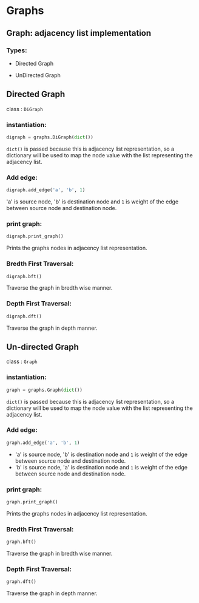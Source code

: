 # Graphs

## Graph: adjacency list implementation

### Types:

- Directed Graph

- UnDirected Graph

## Directed Graph

class : `DiGraph`

### instantiation:

```py
digraph = graphs.DiGraph(dict())
```

`dict()` is passed because this is adjacency list representation, so a dictionary will be used to map the node value with the list representing the adjacency list.


### Add edge:

```py
digraph.add_edge('a', 'b', 1)
```

'a' is source node, 'b' is destination node and `1` is weight of the edge between source node and destination node.


### print graph:

```py
digraph.print_graph()
```

Prints the graphs nodes in adjacency list representation.


### Bredth First Traversal:

```py
digraph.bft()
```

Traverse the graph in bredth wise manner.

### Depth First Traversal:

```py
digraph.dft()
```

Traverse the graph in depth manner.

## Un-directed Graph

class : `Graph`

### instantiation:

```py
graph = graphs.Graph(dict())
```

`dict()` is passed because this is adjacency list representation, so a dictionary will be used to map the node value with the list representing the adjacency list.


### Add edge:

```py
graph.add_edge('a', 'b', 1)
```

- 'a' is source node, 'b' is destination node and `1` is weight of the edge between source node and destination node.
- 'b' is source node, 'a' is destination node and `1` is weight of the edge between source node and destination node.


### print graph:

```py
graph.print_graph()
```

Prints the graphs nodes in adjacency list representation.


### Bredth First Traversal:

```py
graph.bft()
```

Traverse the graph in bredth wise manner.

### Depth First Traversal:

```py
graph.dft()
```

Traverse the graph in depth manner.
